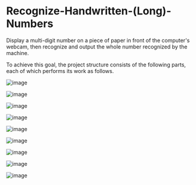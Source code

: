 # Recognize-Handwritten-(Long)-Numbers
 Display a multi-digit number on a piece of paper in front of the computer's webcam, then recognize and output the whole number recognized by the machine.

To achieve this goal, the project structure consists of the following parts, each of which performs its work as follows.

![image](https://github.com/amsadeghi/RecognizeHandwrittenNumbers/assets/165890457/803e9c8a-4ed3-4e54-9e18-219f9f3ab19f)

![image](https://github.com/amsadeghi/RecognizeHandwrittenNumbers/assets/165890457/a241bddb-dbf5-461b-abfc-8c7ac9240bbe)

![image](https://github.com/amsadeghi/RecognizeHandwrittenNumbers/assets/165890457/dae1b551-aeed-43ff-b33d-abf04e692368)

![image](https://github.com/amsadeghi/RecognizeHandwrittenNumbers/assets/165890457/3285839e-ad5f-48da-9ae1-a16facf590bd)

![image](https://github.com/amsadeghi/RecognizeHandwrittenNumbers/assets/165890457/1a6fddad-676a-469e-bf11-7cf0a272e560)

![image](https://github.com/amsadeghi/RecognizeHandwrittenNumbers/assets/165890457/81be58d8-ce8d-4329-a93b-97e8607a66b2)

![image](https://github.com/amsadeghi/RecognizeHandwrittenNumbers/assets/165890457/2b3e2ee4-2b69-4fd7-b141-40f3a5347dd5)

![image](https://github.com/amsadeghi/RecognizeHandwrittenNumbers/assets/165890457/8792912b-e42f-41da-8fdf-0c075ef4da10)

![image](https://github.com/amsadeghi/RecognizeHandwrittenNumbers/assets/165890457/480428df-d42d-49b6-8252-f7a8419140a6)
